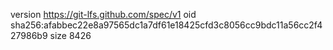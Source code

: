 version https://git-lfs.github.com/spec/v1
oid sha256:afabbec22e8a97565dc1a7df61e18425cfd3c8056cc9bdc11a56cc2f427986b9
size 8426

